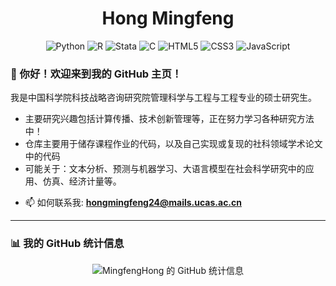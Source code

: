 <h1 align="center">Hong Mingfeng</h1>

<p align="center">
  <img src="https://img.shields.io/badge/Python-3776AB?style=for-the-badge&logo=python&logoColor=white" alt="Python"/>
  <img src="https://img.shields.io/badge/R-276DC3?style=for-the-badge&logo=r&logoColor=white" alt="R"/>
  <img src="https://img.shields.io/badge/Stata-1A5F91?style=for-the-badge" alt="Stata"/>
  <img src="https://img.shields.io/badge/C-A8B9CC?style=for-the-badge&logo=c&logoColor=white" alt="C"/>
  <img src="https://img.shields.io/badge/HTML5-E34F26?style=for-the-badge&logo=html5&logoColor=white" alt="HTML5"/>
  <img src="https://img.shields.io/badge/CSS3-1572B6?style=for-the-badge&logo=css3&logoColor=white" alt="CSS3"/>
  <img src="https://img.shields.io/badge/JavaScript-F7DF1E?style=for-the-badge&logo=javascript&logoColor=black" alt="JavaScript"/>
</p>

### 👋 你好！欢迎来到我的 GitHub 主页！

我是中国科学院科技战略咨询研究院管理科学与工程与工程专业的硕士研究生。
* 主要研究兴趣包括计算传播、技术创新管理等，正在努力学习各种研究方法中！
* 仓库主要用于储存课程作业的代码，以及自己实现或复现的社科领域学术论文中的代码
* 可能关于：文本分析、预测与机器学习、大语言模型在社会科学研究中的应用、仿真、经济计量等。


- 📫 如何联系我: **hongmingfeng24@mails.ucas.ac.cn**

---

### 📊 我的 GitHub 统计信息

<p align="center">
  <img src="https://github-readme-stats.vercel.app/api?username=MingfengHong&show_icons=true&theme=radical" alt="MingfengHong 的 GitHub 统计信息" />
</p>
